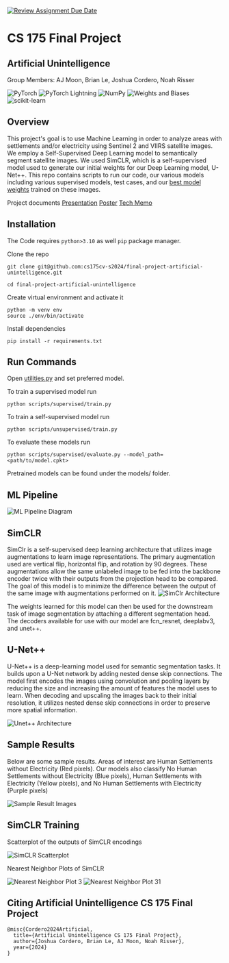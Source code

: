 [![Review Assignment Due Date](https://classroom.github.com/assets/deadline-readme-button-24ddc0f5d75046c5622901739e7c5dd533143b0c8e959d652212380cedb1ea36.svg)](https://classroom.github.com/a/6ndC2138)


# CS 175 Final Project 

## Artificial Unintelligence

Group Members: AJ Moon,
Brian Le,
Joshua Cordero,
Noah Risser


![PyTorch](https://img.shields.io/badge/PyTorch-%23EE4C2C.svg?style=for-the-badge&logo=PyTorch&logoColor=white)
![PyTorch Lightning](https://img.shields.io/badge/PyTorch%20Lightning-%23EE4C2C.svg?style=for-the-badge&logo=PyTorch&logoColor=white)
![NumPy](https://img.shields.io/badge/numpy-%23013243.svg?style=for-the-badge&logo=numpy&logoColor=white)
![Weights and Biases](https://img.shields.io/badge/Weights%20&%20Biases-FFBE00.svg?style=for-the-badge&logo=weightsandbiases&logoColor=black)
![scikit-learn](https://img.shields.io/badge/scikit--learn-%23F7931E.svg?style=for-the-badge&logo=scikit-learn&logoColor=white)

## Overview

This project's goal is to use Machine Learning in order to analyze areas with settlements and/or electricity using Sentinel 2 and VIIRS satellite images. We employ a Self-Supervised Deep Learning model to semantically segment satellite images. We used SimCLR, which is a self-supervised model used to generate our initial weights for our Deep Learning model, U-Net++. This repo contains scripts to run our code, our various models including various supervised models, test cases, and our [best model weights](https://drive.google.com/drive/folders/1jz0clhroyV7D_KhmDnQLVo-Iin5t1F_n?usp=sharing) trained on these images.

Project documents
[Presentation](https://docs.google.com/presentation/d/1oqYLN1-L_TKw-rn5uoV_nzOL2YuNyasb_uZdeHgEXL4/edit?usp=drive_link)
[Poster](https://docs.google.com/presentation/d/1cKBhTp4_c819uSwylguZbLjDkGQST18T60RmnO3qsj4/edit?usp=drive_link)
[Tech Memo](https://docs.google.com/document/d/18lNjLlPdIC-aW2yqYVh0Pntn_LyG24932s1Ss93IPhM/edit?usp=drive_link)

## Installation
The Code requires `python>3.10` as well `pip` package manager.

Clone the repo

```
git clone git@github.com:cs175cv-s2024/final-project-artificial-unintelligence.git

cd final-project-artificial-unintelligence
```

Create virtual environment and activate it

```
python -m venv env
source ./env/bin/activate
```

Install dependencies
```
pip install -r requirements.txt
```

## Run Commands
Open [utilities.py](./src/utilities.py) and set preferred model.

To train a supervised model run
```
python scripts/supervised/train.py
```
To train a self-supervised model run
```
python scripts/unsupervised/train.py
```

To evaluate these models run
```
python scripts/supervised/evaluate.py --model_path=<path/to/model.cpkt>
```

Pretrained models can be found under the models/ folder.


## ML Pipeline
![ML Pipeline Diagram](assets/ML_Pipeline.png)

## SimCLR
SimClr is a self-supervised deep learning architecture that utilizes image augmentations to learn image representations. The primary augmentation used are vertical flip, horizontal flip, and rotation by 90 degrees. These augmentations allow the same unlabeled image to be fed into the backbone encoder twice with their outputs from the projection head to be compared. The goal of this model is to minimize the difference between the output of the same image with augmentations performed on it. 
![SimClr Architecture](https://amitness.com/posts/images/simclr-general-architecture.png)

The weights learned for this model can then be used for the downstream task of image segmentation by attaching a different segmentation head. The decoders available for use with our model are fcn_resnet, deeplabv3, and unet++. 

## U-Net++
U-Net++ is a deep-learning model used for semantic segmentation tasks. It builds upon a U-Net network by adding nested dense skip connections. The model first encodes the images using convolution and pooling layers by reducing the size and increasing the amount of features the model uses to learn.  When decoding and upscaling the images back to their initial resolution, it utilizes nested dense skip connections in order to preserve more spatial information. 

![Unet++ Architecture](https://media.geeksforgeeks.org/wp-content/uploads/20230628132335/UNET.webp)

## Sample Results
Below are some sample results. Areas of interest are Human Settlements without Electricity (Red pixels). Our models also classify No Human Settlements without Electricity (Blue pixels), Human Settlements with Electricity (Yellow pixels), and No Human Settlements with Electricity (Purple pixels)

![Sample Result Images](assets/Sat_Img_Sample.png)

## SimCLR Training
Scatterplot of the outputs of SimCLR encodings

![SimCLR Scatterplot](assets/SimCLR_Scatterplot.png)

Nearest Neighbor Plots of SimCLR

![Nearest Neighbor Plot 3](assets/NN_Plot3.png)
![Nearest Neighbor Plot 31](assets/NN_Plot31.png)

## Citing Artificial Unintelligence CS 175 Final Project 
```
@misc{Cordero2024Artificial,
  title={Artificial Unintelligence CS 175 Final Project},
  author={Joshua Cordero, Brian Le, AJ Moon, Noah Risser},
  year={2024}
}
```
